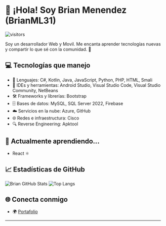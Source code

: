 # 👋 ¡Hola! Soy Brian Menendez (BrianML31)

![visitors](https://visitor-badge.laobi.icu/badge?page_id=brianml31.brianml31)

Soy un desarrollador Web y Movil. Me encanta aprender tecnologías nuevas y compartir lo que sé con la comunidad. 🚀

## 💻 Tecnologías que manejo

- 🧠 Lenguajes: C#, Kotlin, Java, JavaScript, Python, PHP, HTML, Smali
- 🧰 IDEs y herramientas: Android Studio, Visual Studio Code, Visual Studio Community, NetBeans
- 🛠️ Frameworks y librerías: Bootstrap
- 🗄️ Bases de datos: MySQL, SQL Server 2022, Firebase
- ☁️ Servicios en la nube: Azure, GitHub
- 🌐 Redes e infraestructura: Cisco
- 🔍 Reverse Engineering: Apktool

## 🧠 Actualmente aprendiendo...

- React ⚛️


## 📈 Estadísticas de GitHub

![Brian GitHub Stats](https://github-readme-stats.vercel.app/api?username=brianml31&show_icons=true&theme=radical)
![Top Langs](https://github-readme-stats.vercel.app/api/top-langs/?username=brianml31&layout=compact&theme=radical)

## 🌐 Conecta conmigo

- 🌍 [Portafolio](https://brianml.wuaze.com/)

---

